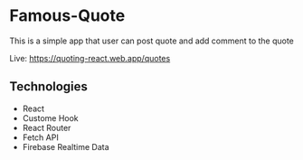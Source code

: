 # Famous-Quote

This is a simple app that user can post quote and add comment to the quote

Live: https://quoting-react.web.app/quotes

## Technologies

- React
- Custome Hook
- React Router
- Fetch API
- Firebase Realtime Data
